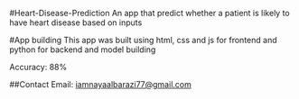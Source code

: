 #Heart-Disease-Prediction
An app that predict whether a patient is likely to have heart disease based on inputs

#App building
This app was built using html, css and js for frontend and python for backend and model building

Accuracy: 88%

##Contact Email: iamnayaalbarazi77@gmail.com
